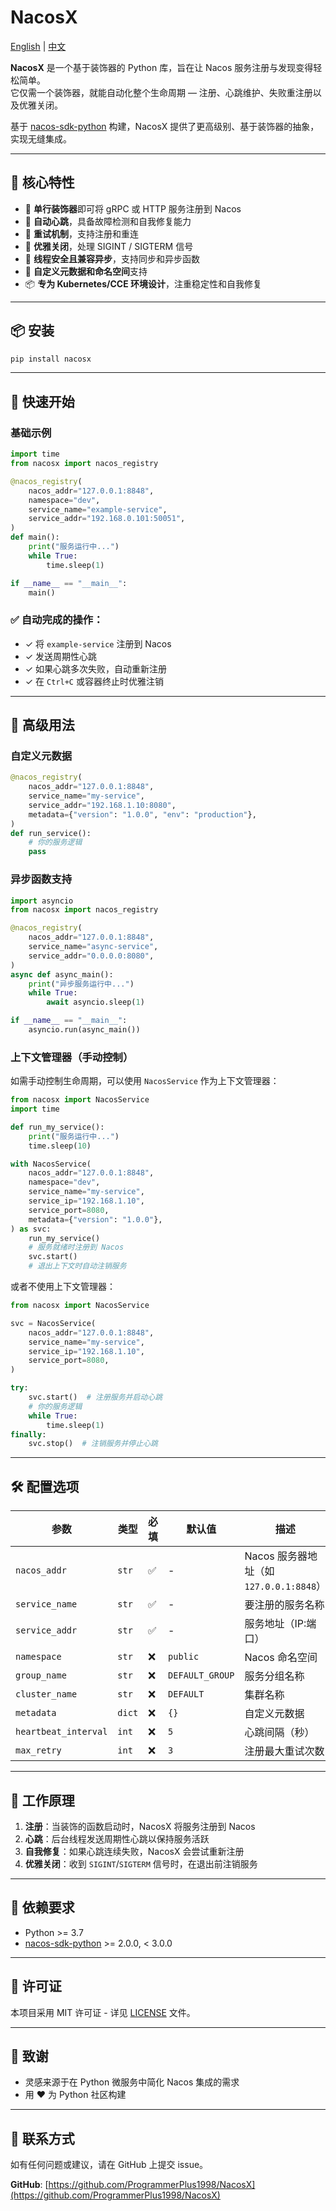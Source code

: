 # NacosX

[English](README.md) | [中文](README_CN.md)

**NacosX** 是一个基于装饰器的 Python 库，旨在让 Nacos 服务注册与发现变得轻松简单。  
它仅需一个装饰器，就能自动化整个生命周期 — 注册、心跳维护、失败重注册以及优雅关闭。

基于 [nacos-sdk-python](https://github.com/nacos-group/nacos-sdk-python) 构建，NacosX 提供了更高级别、基于装饰器的抽象，实现无缝集成。

---

## 🌟 核心特性

- 🚀 **单行装饰器**即可将 gRPC 或 HTTP 服务注册到 Nacos
- 💓 **自动心跳**，具备故障检测和自我修复能力
- 🔄 **重试机制**，支持注册和重连
- 🧘 **优雅关闭**，处理 SIGINT / SIGTERM 信号
- 🧩 **线程安全且兼容异步**，支持同步和异步函数
- 🔧 **自定义元数据和命名空间**支持
- 📦 **专为 Kubernetes/CCE 环境设计**，注重稳定性和自我修复

---

## 📦 安装

```bash
pip install nacosx
```

---

## 🔧 快速开始

### 基础示例

```python
import time
from nacosx import nacos_registry

@nacos_registry(
    nacos_addr="127.0.0.1:8848",
    namespace="dev",
    service_name="example-service",
    service_addr="192.168.0.101:50051",
)
def main():
    print("服务运行中...")
    while True:
        time.sleep(1)

if __name__ == "__main__":
    main()
```

### ✅ 自动完成的操作：

- ✓ 将 `example-service` 注册到 Nacos
- ✓ 发送周期性心跳
- ✓ 如果心跳多次失败，自动重新注册
- ✓ 在 `Ctrl+C` 或容器终止时优雅注销

---

## 🎯 高级用法

### 自定义元数据

```python
@nacos_registry(
    nacos_addr="127.0.0.1:8848",
    service_name="my-service",
    service_addr="192.168.1.10:8080",
    metadata={"version": "1.0.0", "env": "production"},
)
def run_service():
    # 你的服务逻辑
    pass
```

### 异步函数支持

```python
import asyncio
from nacosx import nacos_registry

@nacos_registry(
    nacos_addr="127.0.0.1:8848",
    service_name="async-service",
    service_addr="0.0.0.0:8080",
)
async def async_main():
    print("异步服务运行中...")
    while True:
        await asyncio.sleep(1)

if __name__ == "__main__":
    asyncio.run(async_main())
```

### 上下文管理器（手动控制）

如需手动控制生命周期，可以使用 `NacosService` 作为上下文管理器：

```python
from nacosx import NacosService
import time

def run_my_service():
    print("服务运行中...")
    time.sleep(10)

with NacosService(
    nacos_addr="127.0.0.1:8848",
    namespace="dev",
    service_name="my-service",
    service_ip="192.168.1.10",
    service_port=8080,
    metadata={"version": "1.0.0"},
) as svc:
    run_my_service()
    # 服务就绪时注册到 Nacos
    svc.start()
    # 退出上下文时自动注销服务
```

或者不使用上下文管理器：

```python
from nacosx import NacosService

svc = NacosService(
    nacos_addr="127.0.0.1:8848",
    service_name="my-service",
    service_ip="192.168.1.10",
    service_port=8080,
)

try:
    svc.start()  # 注册服务并启动心跳
    # 你的服务逻辑
    while True:
        time.sleep(1)
finally:
    svc.stop()  # 注销服务并停止心跳
```

---

## 🛠️ 配置选项

| 参数 | 类型 | 必填 | 默认值 | 描述 |
|------|------|------|--------|------|
| `nacos_addr` | `str` | ✅ | - | Nacos 服务器地址（如 `127.0.0.1:8848`） |
| `service_name` | `str` | ✅ | - | 要注册的服务名称 |
| `service_addr` | `str` | ✅ | - | 服务地址（IP:端口） |
| `namespace` | `str` | ❌ | `public` | Nacos 命名空间 |
| `group_name` | `str` | ❌ | `DEFAULT_GROUP` | 服务分组名称 |
| `cluster_name` | `str` | ❌ | `DEFAULT` | 集群名称 |
| `metadata` | `dict` | ❌ | `{}` | 自定义元数据 |
| `heartbeat_interval` | `int` | ❌ | `5` | 心跳间隔（秒） |
| `max_retry` | `int` | ❌ | `3` | 注册最大重试次数 |

---

## 🔄 工作原理

1. **注册**：当装饰的函数启动时，NacosX 将服务注册到 Nacos
2. **心跳**：后台线程发送周期性心跳以保持服务活跃
3. **自我修复**：如果心跳连续失败，NacosX 会尝试重新注册
4. **优雅关闭**：收到 `SIGINT`/`SIGTERM` 信号时，在退出前注销服务

---

## 📝 依赖要求

- Python >= 3.7
- [nacos-sdk-python](https://github.com/nacos-group/nacos-sdk-python) >= 2.0.0, < 3.0.0

---

## 📄 许可证

本项目采用 MIT 许可证 - 详见 [LICENSE](LICENSE) 文件。

---

## 🙏 致谢

- 灵感来源于在 Python 微服务中简化 Nacos 集成的需求
- 用 ❤️ 为 Python 社区构建

---

## 📮 联系方式

如有任何问题或建议，请在 GitHub 上提交 issue。

**GitHub**: [https://github.com/ProgrammerPlus1998/NacosX](https://github.com/ProgrammerPlus1998/NacosX)
